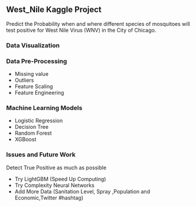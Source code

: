 ## West_Nile Kaggle Project

Predict the Probability when and where different species of mosquitoes will test positive for West Nile Virus (WNV) in the City of Chicago.

### Data Visualization

### Data Pre-Processing

* Missing value
* Outliers
* Feature Scaling
* Feature Engineering

### Machine Learning Models

* Logistic Regression
* Decision Tree
* Random Forest
* XGBoost

### Issues and Future Work

Detect True Positive as much as possible

* Try LightGBM (Speed Up Computing)
* Try Complexity Neural Networks
* Add More Data (Sanitation Level, Spray ,Population and Economic,Twitter #hashtag)
